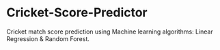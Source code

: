 # Cricket-Score-Predictor
Cricket match score prediction using Machine learning algorithms: Linear Regression &amp; Random Forest.
